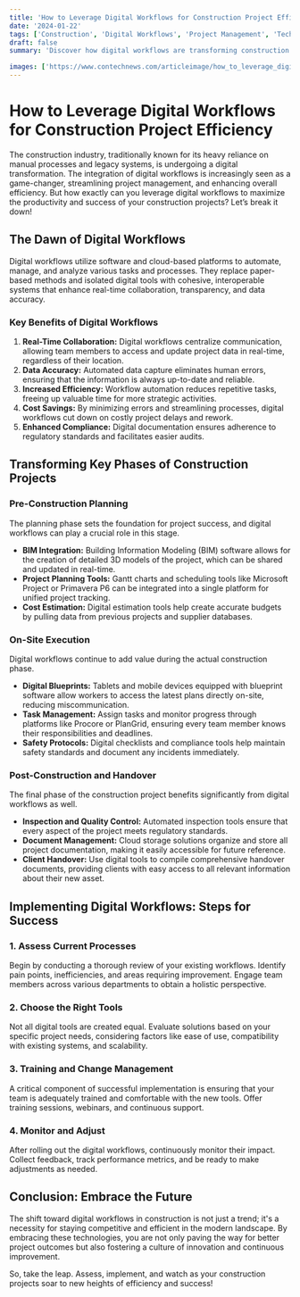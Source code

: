 ```yaml
---
title: 'How to Leverage Digital Workflows for Construction Project Efficiency'
date: '2024-01-22'
tags: ['Construction', 'Digital Workflows', 'Project Management', 'Technology']
draft: false
summary: 'Discover how digital workflows are transforming construction project management and learn how to implement these technologies to boost efficiency and collaboration on your projects.'

images: ['https://www.contechnews.com/articleimage/how_to_leverage_digital_workflows_for_construction_project_efficiency.webp']
---
```


# How to Leverage Digital Workflows for Construction Project Efficiency

The construction industry, traditionally known for its heavy reliance on manual processes and legacy systems, is undergoing a digital transformation. The integration of digital workflows is increasingly seen as a game-changer, streamlining project management, and enhancing overall efficiency. But how exactly can you leverage digital workflows to maximize the productivity and success of your construction projects? Let’s break it down!

## The Dawn of Digital Workflows

Digital workflows utilize software and cloud-based platforms to automate, manage, and analyze various tasks and processes. They replace paper-based methods and isolated digital tools with cohesive, interoperable systems that enhance real-time collaboration, transparency, and data accuracy.

### Key Benefits of Digital Workflows

1. **Real-Time Collaboration:** Digital workflows centralize communication, allowing team members to access and update project data in real-time, regardless of their location.
2. **Data Accuracy:** Automated data capture eliminates human errors, ensuring that the information is always up-to-date and reliable.
3. **Increased Efficiency:** Workflow automation reduces repetitive tasks, freeing up valuable time for more strategic activities.
4. **Cost Savings:** By minimizing errors and streamlining processes, digital workflows cut down on costly project delays and rework.
5. **Enhanced Compliance:** Digital documentation ensures adherence to regulatory standards and facilitates easier audits.

## Transforming Key Phases of Construction Projects

### Pre-Construction Planning

The planning phase sets the foundation for project success, and digital workflows can play a crucial role in this stage.

- **BIM Integration:** Building Information Modeling (BIM) software allows for the creation of detailed 3D models of the project, which can be shared and updated in real-time.
- **Project Planning Tools:** Gantt charts and scheduling tools like Microsoft Project or Primavera P6 can be integrated into a single platform for unified project tracking.
- **Cost Estimation:** Digital estimation tools help create accurate budgets by pulling data from previous projects and supplier databases.

### On-Site Execution

Digital workflows continue to add value during the actual construction phase.

- **Digital Blueprints:** Tablets and mobile devices equipped with blueprint software allow workers to access the latest plans directly on-site, reducing miscommunication.
- **Task Management:** Assign tasks and monitor progress through platforms like Procore or PlanGrid, ensuring every team member knows their responsibilities and deadlines.
- **Safety Protocols:** Digital checklists and compliance tools help maintain safety standards and document any incidents immediately.

### Post-Construction and Handover

The final phase of the construction project benefits significantly from digital workflows as well.

- **Inspection and Quality Control:** Automated inspection tools ensure that every aspect of the project meets regulatory standards.
- **Document Management:** Cloud storage solutions organize and store all project documentation, making it easily accessible for future reference.
- **Client Handover:** Use digital tools to compile comprehensive handover documents, providing clients with easy access to all relevant information about their new asset.

## Implementing Digital Workflows: Steps for Success

### 1. Assess Current Processes

Begin by conducting a thorough review of your existing workflows. Identify pain points, inefficiencies, and areas requiring improvement. Engage team members across various departments to obtain a holistic perspective.

### 2. Choose the Right Tools

Not all digital tools are created equal. Evaluate solutions based on your specific project needs, considering factors like ease of use, compatibility with existing systems, and scalability.

### 3. Training and Change Management

A critical component of successful implementation is ensuring that your team is adequately trained and comfortable with the new tools. Offer training sessions, webinars, and continuous support.

### 4. Monitor and Adjust

After rolling out the digital workflows, continuously monitor their impact. Collect feedback, track performance metrics, and be ready to make adjustments as needed.

## Conclusion: Embrace the Future

The shift toward digital workflows in construction is not just a trend; it's a necessity for staying competitive and efficient in the modern landscape. By embracing these technologies, you are not only paving the way for better project outcomes but also fostering a culture of innovation and continuous improvement.

So, take the leap. Assess, implement, and watch as your construction projects soar to new heights of efficiency and success!